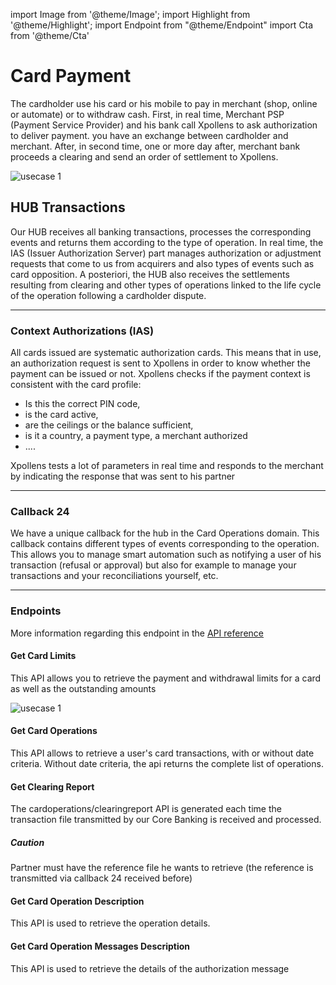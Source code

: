 import Image from '@theme/Image';
import Highlight from '@theme/Highlight';
import Endpoint from "@theme/Endpoint"
import Cta from '@theme/Cta'


# Card Payment

The cardholder use his card or his mobile to pay in merchant (shop, online or automate) or to withdraw cash. 
First, in real time, Merchant PSP (Payment Service Provider) and his bank call Xpollens to ask authorization to deliver payment. 
you have an exchange between cardholder and merchant. 
After, in second time, one or more day after, merchant bank proceeds a clearing and send an order of settlement to Xpollens.

<Image src="docs/CardOP_Payment.png" alt="usecase 1"/>

## HUB Transactions

Our HUB receives all banking transactions, processes the corresponding events and returns them according to the type of operation.
In real time, the IAS (Issuer Authorization Server) part manages authorization or adjustment requests that come to us from acquirers and also types of events such as card opposition.
A posteriori, the HUB also receives the settlements resulting from clearing and other types of operations linked to the life cycle of the operation following a cardholder dispute.

---

### Context Authorizations (IAS)

All cards issued are systematic authorization cards. This means that in use, an authorization request is sent to Xpollens in order to know whether the payment can be issued or not. Xpollens checks if the payment context is consistent with the card profile:
- Is this the correct PIN code,
- is the card active,
- are the ceilings or the balance sufficient,
- is it a country, a payment type, a merchant authorized
- ....

Xpollens tests a lot of parameters in real time and responds to the merchant by indicating the response that was sent to his partner

--- 

### Callback 24


We have a unique callback for the hub in the Card Operations domain. This callback contains different types of events corresponding to the operation. This allows you to manage smart automation such as notifying a user of his transaction (refusal or approval) but also for example to manage your transactions and your reconciliations yourself, etc.

--- 

### Endpoints

More information regarding this endpoint in the [API reference](/api/Core)

#### Get Card Limits

This API allows you to retrieve the payment and withdrawal limits for a card as well as the outstanding amounts

<Image src="docs/CardOP_Limits.png" alt="usecase 1"/>

<!--
<Endpoint apiUrl="/v1.0/migrationProxy" path="/api/v1.1/cards/{appcardid}/limits" method="get"/>
-->

#### Get Card Operations

This API allows to retrieve a user's card transactions, with or without date criteria. Without date criteria, the api returns the complete list of operations.

<!-- 
<Endpoint apiUrl="/v1.0/migrationProxy" path="/api/v1.1/users/{userid}/cardoperations" method="get"/> 
-->

#### Get Clearing Report

The cardoperations/clearingreport API is generated each time the transaction file transmitted by our Core Banking is received and processed.

<Highlight type="caution">

##### Caution

Partner must have the reference file he wants to retrieve (the reference is transmitted via callback 24 received before)

</Highlight>

<!--
<Endpoint apiUrl="/v1.0/migrationProxy" path="/api/v1.1/cardoperations/clearingreport/{clearingfileid}" method="get"/>
-->



#### Get Card Operation Description

This API is used to retrieve the operation details.

<!--
<Endpoint apiUrl="/v1.0/migrationProxy" path="/api/v1.1/users/{userid}/cardoperations/{orderid}" method="get"/>
-->

#### Get Card Operation Messages Description

This API is used to retrieve the details of the authorization message

<!--
<Endpoint apiUrl="/v1.0/migrationProxy" path="/api/v1.1/users/{userid}/cardoperations/{orderid}/messages" method="get"/>
-->

<Cta
  context="doc"
  ui="button"
  link="/api/Core"
  label="Try it out"
/>
